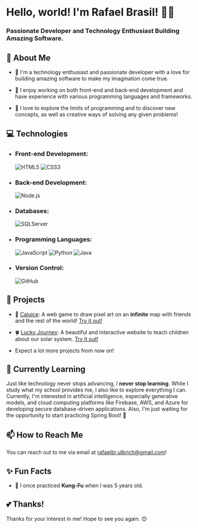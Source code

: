 # Hello, world! I'm Rafael Brasil! 👋😉
### Passionate Developer and Technology Enthusiast Building Amazing Software.

## 🚀 About Me

- 🌈 I'm a technology enthusiast and passionate developer with a love for building amazing software to make my imagination come true.<br>

- 🔗 I enjoy working on both front-end and back-end development and have experience with various programming languages and frameworks.<br>

- 🤯 I love to explore the limits of programming and to discover new concepts, as well as creative ways of solving any given problems!

## 💻 Technologies

- ### Front-end Development: <br>
  ![HTML5](https://img.shields.io/badge/HTML5-E34F26?style=for-the-badge&logo=html5&logoColor=white)
  ![CSS3](https://img.shields.io/badge/CSS3-1572B6?style=for-the-badge&logo=css3&logoColor=white)
  
- ### Back-end Development: <br>
  ![Node.js](https://img.shields.io/badge/Node.js-339933?style=for-the-badge&logo=node.js&logoColor=white)


- ### Databases: <br>
  
  ![SQLServer](https://img.shields.io/badge/Microsoft_SQL_Server-CC2927?style=for-the-badge&logo=microsoft-sql-server&logoColor=white)

- ### Programming Languages: <br>
  ![JavaScript](https://img.shields.io/badge/JavaScript-F7DF1E?style=for-the-badge&logo=javascript&logoColor=black)
  ![Python](https://img.shields.io/badge/Python-3776AB?style=for-the-badge&logo=python&logoColor=white)
  ![Java](https://img.shields.io/badge/Java-007396?style=for-the-badge&logo=java&logoColor=white)
 

- ### Version Control: <br>
  ![GitHub](https://img.shields.io/badge/GitHub-181717?style=for-the-badge&logo=github&logoColor=white)

## 🔭 Projects

- 🥭 [Cajuice](https://github.com/JoaoCussolim/Cajuice): A web game to draw pixel art on an **infinite** map with friends and the rest of the world! [Try it out!](https://cajuice.netlify.app/)
- 🍀 [Lucky Journey](https://github.com/GabrielGrabalos/Solar-System-Website): A beautiful and interactive website to teach children about our solar system. [Try it out!](https://solartorio.web.app)


- Expect a lot more projects from now on!

## 🌱 Currently Learning

Just like technology never stops advancing, I **never stop learning**. While I study what my school provides me, I also like to explore everything I can. Currently, I'm interested in artificial intelligence, especially generative models, and cloud computing platforms like Firebase, AWS, and Azure for developing secure database-driven applications. Also, I'm just waiting for the opportunity to start practicing Spring Boot! 🍃

## 📫 How to Reach Me

You can reach out to me via email at [rafaelbr.ulbrich@gmail.com](mailto:rafaelbr.ulbrich@gmail.com)!

## ✨ Fun Facts

- 🥷 I once practiced **Kung-Fu** when I was 5 years old.

## 💕 Thanks!

Thanks for your interest in me!
Hope to see you again. 😊
